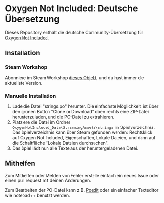 # Oxygen Not Included: Deutsche Übersetzung

Dieses Repository enthält die deutsche Community-Übersetzung für [Oxygen Not Included](https://www.kleientertainment.com/games/oxygen-not-included).

## Installation
### Steam Workshop
Abonniere im Steam Workshop [dieses Objekt](http://steamcommunity.com/sharedfiles/filedetails/?id=929139073), und du hast immer die aktuellste Version.

### Manuelle Installation
1. Lade die Datei "strings.po" herunter. Die einfachste Möglichkeit, ist über den grünen Button "Clone or Download" oben rechts eine ZIP-Datei herunterzuladen, und die PO-Datei zu extrahieren.
2. Platziere die Datei im Ordner `OxygenNotIncluded_Data\StreamingAssets\strings` im Spielverzeichnis. Das Spielverzeichnis kann über Steam gefunden werden: Rechtsklick auf Oxygen Not Included, Eigenschaften, Lokale Dateien, und dann auf die Schaltfläche "Lokale Dateien durchsuchen".
3. Das Spiel lädt nun alle Texte aus der heruntergeladenen Datei.

## Mithelfen
Zum Mithelfen oder Melden von Fehler erstelle einfach ein neues Issue oder einen pull request mit deinen Änderungen.

Zum Bearbeiten der PO-Datei kann z.B. [Poedit](https://poedit.net) oder ein einfacher Texteditor wie notepad++ benutzt werden. 

